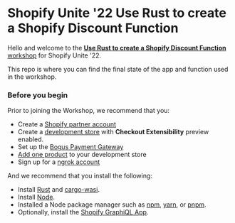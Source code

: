 # Shopify Unite '22 Use Rust to create a Shopify Discount Function

Hello and welcome to the [**Use Rust to create a Shopify Discount Function** workshop](https://shopify.github.io/workshops/codelabs/functions-volume-discount/index.html?index=./workshops#0) for Shopify Unite '22.

This repo is where you can find the final state of the app and function used in the workshop.

### Before you begin

Prior to joining the Workshop, we recommend that you:

* Create a [Shopify partner account](https://www.shopify.com/partners)
* Create a [development store](https://help.shopify.com/en/partners/dashboard/managing-stores/development-stores) with **Checkout Extensibility** preview enabled.
* Set up the [Bogus Payment Gateway](https://help.shopify.com/en/manual/checkout-settings/test-orders)
* [Add one product](https://help.shopify.com/en/manual/products/add-update-products#add-a-new-product) to your development store
* Sign up for a [ngrok account](https://ngrok.com/)

And we recommend that you install the following:

* Install [Rust](https://www.rust-lang.org/tools/install) and [cargo-wasi](https://bytecodealliance.github.io/cargo-wasi/).
* Install [Node](https://nodejs.org/en/download/).
* Installed a Node package manager such as [npm](https://docs.npmjs.com/downloading-and-installing-node-js-and-npm), [yarn](https://classic.yarnpkg.com/lang/en/docs/install/#mac-stable), or [pnpm](https://pnpm.io/installation).
* Optionally, install the [Shopify GraphiQL App](https://shopify-graphiql-app.shopifycloud.com/login).
